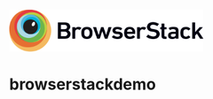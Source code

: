 <p align="left">
  <img src="/pics/Browserstack-logo.svg" width="350" title="BrowserStack">
</p>

# browserstackdemo
